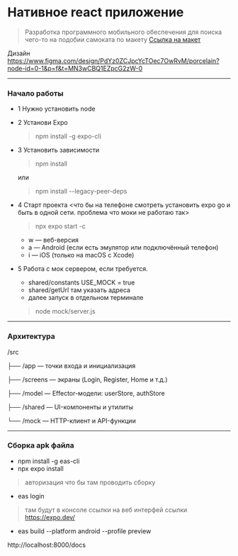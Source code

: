 # Нативное react приложение
> Разработка программного мобильного обеспечения для поиска чего-то на подобии самоката по макету [Ссылка на макет](https://www.figma.com/design/PdYz0ZCJpcYcTOec7OwRvM/porcelain?node-id=0-1&p=f&t=MN3wCBQ1EZpcG2zW-0)

Дизайн
https://www.figma.com/design/PdYz0ZCJpcYcTOec7OwRvM/porcelain?node-id=0-1&p=f&t=MN3wCBQ1EZpcG2zW-0

---

### Начало работы
 - 1 Нужно установить node
 - 2 Установи Expo 

    > npm install -g expo-cli

 - 3 Установить зависимости

    > npm install 

    или

    > npm install --legacy-peer-deps 

 - 4 Cтарт проекта 
    <что бы на телефоне смотреть установить expo go и быть в одной сети. проблема что моки не работаю так>

    > npx expo start -c
    -   w — веб-версия
    -   a — Android (если есть эмулятор или подключённый телефон)
    -   i — iOS (только на macOS с Xcode)

 - 5 Работа с мок сервером, если требуется.
    -   shared/constants USE_MOCK = true
    -   shared/getUrl там указать адреса
    -   далее запуск в отдельном терминале

    > node mock/server.js

---

### Архитектура
/src

 ├── /app          — точки входа и инициализация

 ├── /screens      — экраны (Login, Register, Home и т.д.)

 ├── /model        — Effector-модели: userStore, authStore

 ├── /shared       — UI-компоненты и утилиты

 └── /mock         — HTTP-клиент и API-функции

---

### Сборка apk файла

 - npm install -g eas-cli
 - npx expo install

 > авторизация что бы там проводить сборку
 - eas login

 > там будут в консоле ссылки на веб интерфей ссылки https://expo.dev/
 - eas build --platform android --profile preview

http://localhost:8000/docs
